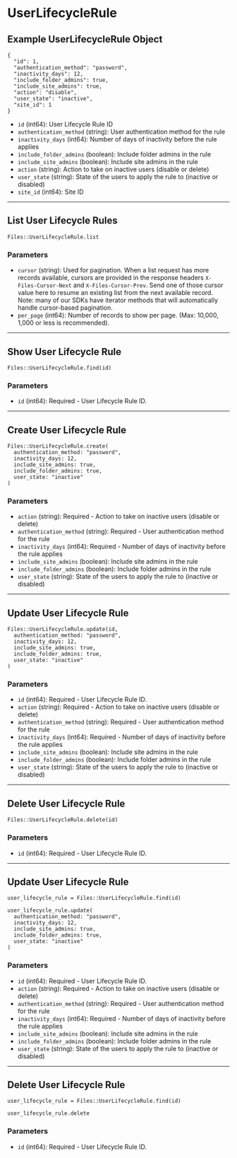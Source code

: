 # UserLifecycleRule

## Example UserLifecycleRule Object

```
{
  "id": 1,
  "authentication_method": "password",
  "inactivity_days": 12,
  "include_folder_admins": true,
  "include_site_admins": true,
  "action": "disable",
  "user_state": "inactive",
  "site_id": 1
}
```

* `id` (int64): User Lifecycle Rule ID
* `authentication_method` (string): User authentication method for the rule
* `inactivity_days` (int64): Number of days of inactivity before the rule applies
* `include_folder_admins` (boolean): Include folder admins in the rule
* `include_site_admins` (boolean): Include site admins in the rule
* `action` (string): Action to take on inactive users (disable or delete)
* `user_state` (string): State of the users to apply the rule to (inactive or disabled)
* `site_id` (int64): Site ID


---

## List User Lifecycle Rules

```
Files::UserLifecycleRule.list
```

### Parameters

* `cursor` (string): Used for pagination.  When a list request has more records available, cursors are provided in the response headers `X-Files-Cursor-Next` and `X-Files-Cursor-Prev`.  Send one of those cursor value here to resume an existing list from the next available record.  Note: many of our SDKs have iterator methods that will automatically handle cursor-based pagination.
* `per_page` (int64): Number of records to show per page.  (Max: 10,000, 1,000 or less is recommended).


---

## Show User Lifecycle Rule

```
Files::UserLifecycleRule.find(id)
```

### Parameters

* `id` (int64): Required - User Lifecycle Rule ID.


---

## Create User Lifecycle Rule

```
Files::UserLifecycleRule.create(
  authentication_method: "password", 
  inactivity_days: 12, 
  include_site_admins: true, 
  include_folder_admins: true, 
  user_state: "inactive"
)
```

### Parameters

* `action` (string): Required - Action to take on inactive users (disable or delete)
* `authentication_method` (string): Required - User authentication method for the rule
* `inactivity_days` (int64): Required - Number of days of inactivity before the rule applies
* `include_site_admins` (boolean): Include site admins in the rule
* `include_folder_admins` (boolean): Include folder admins in the rule
* `user_state` (string): State of the users to apply the rule to (inactive or disabled)


---

## Update User Lifecycle Rule

```
Files::UserLifecycleRule.update(id, 
  authentication_method: "password", 
  inactivity_days: 12, 
  include_site_admins: true, 
  include_folder_admins: true, 
  user_state: "inactive"
)
```

### Parameters

* `id` (int64): Required - User Lifecycle Rule ID.
* `action` (string): Required - Action to take on inactive users (disable or delete)
* `authentication_method` (string): Required - User authentication method for the rule
* `inactivity_days` (int64): Required - Number of days of inactivity before the rule applies
* `include_site_admins` (boolean): Include site admins in the rule
* `include_folder_admins` (boolean): Include folder admins in the rule
* `user_state` (string): State of the users to apply the rule to (inactive or disabled)


---

## Delete User Lifecycle Rule

```
Files::UserLifecycleRule.delete(id)
```

### Parameters

* `id` (int64): Required - User Lifecycle Rule ID.


---

## Update User Lifecycle Rule

```
user_lifecycle_rule = Files::UserLifecycleRule.find(id)

user_lifecycle_rule.update(
  authentication_method: "password",
  inactivity_days: 12,
  include_site_admins: true,
  include_folder_admins: true,
  user_state: "inactive"
)
```

### Parameters

* `id` (int64): Required - User Lifecycle Rule ID.
* `action` (string): Required - Action to take on inactive users (disable or delete)
* `authentication_method` (string): Required - User authentication method for the rule
* `inactivity_days` (int64): Required - Number of days of inactivity before the rule applies
* `include_site_admins` (boolean): Include site admins in the rule
* `include_folder_admins` (boolean): Include folder admins in the rule
* `user_state` (string): State of the users to apply the rule to (inactive or disabled)


---

## Delete User Lifecycle Rule

```
user_lifecycle_rule = Files::UserLifecycleRule.find(id)

user_lifecycle_rule.delete
```

### Parameters

* `id` (int64): Required - User Lifecycle Rule ID.
